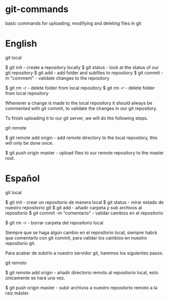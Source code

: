# git-commands
basic commands for uploading, modifying and deleting files in git

# English

git local

$ git init - create a repository locally
$ git status - look at the status of our git repository
$ git add <folder> - add folder and subfiles to repository
$ git commit -m "comment" - validate changes to the repository

$ git rm -r <folder> - delete folder from local repository $ git rm -r <folder> - delete folder from local repository

Whenever a change is made to the local repository it should always be commented with git commit, to validate the changes in our git repository.

To finish uploading it to our git server, we will do the following steps.

git remote

$ git remote add origin <url of the repository> - add remote directory to the local repository, this will only be done once.

$ git push origin master - upload files to our remote repository to the master root.

# Español

git local

$ git init - crear un repositorio de manera local
$ git status - mirar estado de nuestro repositorio git
$ git add <carpeta> - añadir carpeta y sub archivos al repositorio
$ git commit -m "comentario" - validar cambios en el repositorio

$ git rm -r <carpeta> - borrar carpeta del repositorio local

Siempre que se haga algún cambio en el repositorio local, siempre habrá que comentarlo con git commit, para validar los cambios en nuestro repositorio git.

Para acabar de subirlo a nuestro servidor git, haremos los siguientes pasos.

git remoto

$ git remote add origin <url del repositorio> - añadir directorio remoto al repositorio local, esto únicamente se hará una vez.

$ git push origin master - subir archivos a nuestro repositorio remoto a la raíz máster.
